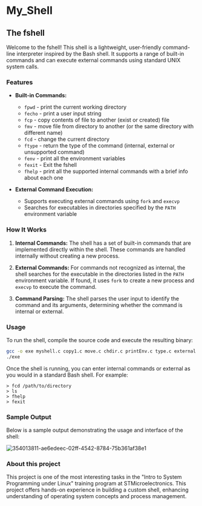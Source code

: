 # My_Shell
## The fshell

Welcome to the fshell! This shell is a lightweight, user-friendly command-line interpreter inspired by the Bash shell. It supports a range of built-in commands and can execute external commands using standard UNIX system calls.

### Features

- **Built-in Commands:** 
  - `fpwd` - print the current working directory
  - `fecho` - print a user input string
  - `fcp` - copy contents of file to another (exist or created) file
  - `fmv` - move file from directory to another (or the same directory with different name)
  - `fcd` - change the current directory
  - `ftype` - return the type of the command (internal, external or unsupported command)
  - `fenv` - print all the environment variables
  - `fexit` - Exit the fshell
  - `fhelp` - print all the supported internal commands with a brief info about each one

- **External Command Execution:**
  - Supports executing external commands using `fork` and `execvp`
  - Searches for executables in directories specified by the `PATH` environment variable

### How It Works

1. **Internal Commands:** The shell has a set of built-in commands that are implemented directly within the shell. These commands are handled internally without creating a new process.

2. **External Commands:** For commands not recognized as internal, the shell searches for the executable in the directories listed in the `PATH` environment variable. If found, it uses `fork` to create a new process and `execvp` to execute the command.

3. **Command Parsing:** The shell parses the user input to identify the command and its arguments, determining whether the command is internal or external.

### Usage

  To run the shell, compile the source code and execute the resulting binary:

```sh
gcc -o exe myshell.c copy1.c move.c chdir.c printEnv.c type.c external.c echo.c
./exe
```
Once the shell is running, you can enter internal commands or external as you would in a standard Bash shell.
For example:
```
> fcd /path/to/directory
> ls
> fhelp
> fexit
```
### Sample Output
Below is a sample output demonstrating the usage and interface of the shell:

![354013811-ae6edeec-02ff-4542-8784-75b361af38e1](https://github.com/user-attachments/assets/b7e91921-51c9-468d-b155-7d2bd0aad5c5)

### About this project
This project is one of the most interesting tasks in the "Intro to System Programming under Linux" training program at STMicroelectronics. This project offers hands-on experience in building a custom shell, enhancing understanding of operating system concepts and process management.
